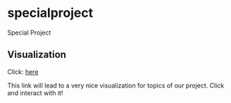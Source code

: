 # specialproject
Special Project


## Visualization
Click: [here](https://htmlpreview.github.io/?https://github.com/mark-fangzhou-xie/specialproject/blob/master/lda.html)

This link will lead to a very nice visualization for topics of our project.
Click and interact with it!
